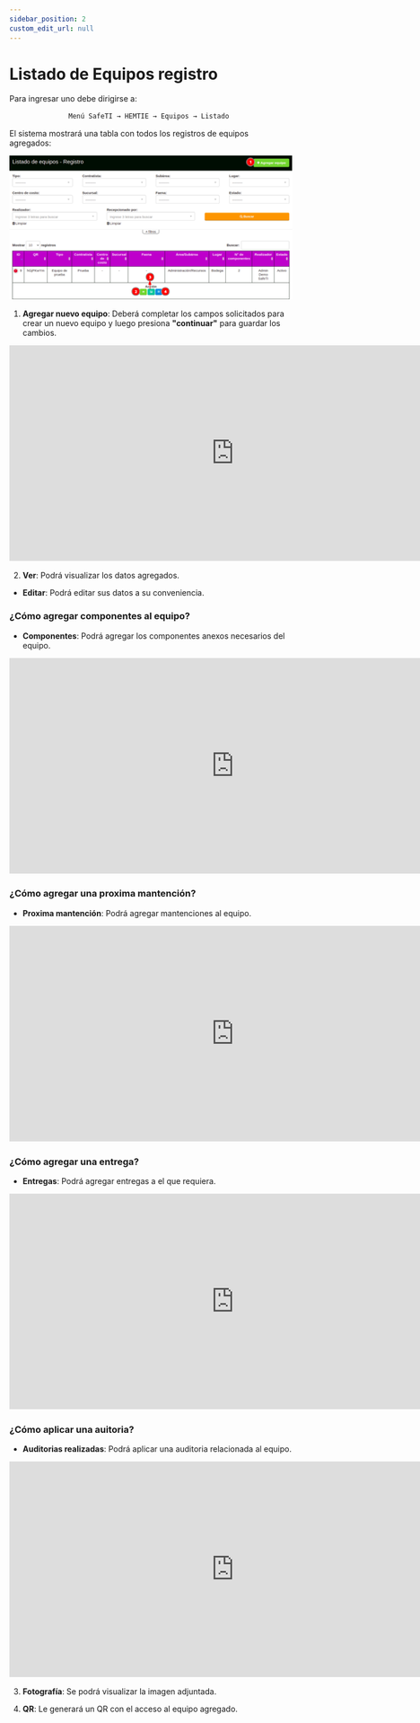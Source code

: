 ```yaml
---
sidebar_position: 2
custom_edit_url: null
---
```

# Listado de Equipos registro
Para ingresar uno debe dirigirse a:

<div align="center">

```bash
Menú SafeTI → HEMTIE → Equipos → Listado 
```
</div>

El sistema mostrará una tabla con todos los registros de equipos agregados:

<div align="center">

![inicio](/img/img_manual/img_hemtie_equipo/2023-08-29_15-02.png)

</div>

1. **Agregar nuevo equipo**: Deberá completar los campos solicitados para crear un nuevo equipo y luego presiona **"continuar"** para guardar los cambios.

<div align="center">

<iframe width="800" height="384" src="https://www.youtube.com/embed/xvlEv1w180c?si=-Y_11GzTOLdVFIDu" title="YouTube video player" frameborder="0" allow="accelerometer; autoplay; clipboard-write; encrypted-media; gyroscope; picture-in-picture; web-share" allowfullscreen></iframe>

</div>


2. **Ver**: Podrá visualizar los datos agregados.

* **Editar**: Podrá editar sus datos a su conveniencia.

### ¿Cómo agregar componentes al equipo?

* **Componentes**: Podrá agregar los componentes anexos necesarios del equipo. 

<div align="center">

<iframe width="800" height="384" src="https://www.youtube.com/embed/ITTk01x6H84?si=sE9zgAmC5jsRluKs" title="YouTube video player" frameborder="0" allow="accelerometer; autoplay; clipboard-write; encrypted-media; gyroscope; picture-in-picture; web-share" allowfullscreen></iframe>

</div>

### ¿Cómo agregar una proxima mantención?
* **Proxima mantención**: Podrá agregar mantenciones al equipo.

<div align="center">

<iframe width="800" height="384" src="https://www.youtube.com/embed/MXNeL_N0_xk?si=yoYESRiFQTQNVIET" title="YouTube video player" frameborder="0" allow="accelerometer; autoplay; clipboard-write; encrypted-media; gyroscope; picture-in-picture; web-share" allowfullscreen></iframe>

</div>

### ¿Cómo agregar una entrega?

* **Entregas**: Podrá agregar entregas a el que requiera.

<div align="center">
 
<iframe width="800" height="384" src="https://www.youtube.com/embed/R7kD0bK70Xg?si=tc2ih5PysNhVEW5H" title="YouTube video player" frameborder="0" allow="accelerometer; autoplay; clipboard-write; encrypted-media; gyroscope; picture-in-picture; web-share" allowfullscreen></iframe>

</div>

### ¿Cómo aplicar una auitoria?

* **Auditorias realizadas**: Podrá aplicar una auditoria relacionada al equipo.

<div align="center">

<iframe width="800" height="384" src="https://www.youtube.com/embed/258j3lUulHE?si=88QBO5KPDUEUb1TS" title="YouTube video player" frameborder="0" allow="accelerometer; autoplay; clipboard-write; encrypted-media; gyroscope; picture-in-picture; web-share" allowfullscreen></iframe>

</div>

3. **Fotografía**: Se podrá visualizar la imagen adjuntada.

4. **QR**: Le generará un QR con el acceso al equipo agregado.
